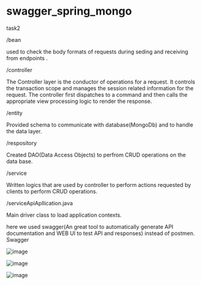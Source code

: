 # swagger_spring_mongo
task2

/bean

used to check the body formats of requests during seding and receiving from endpoints .

/controller

The Controller layer is the conductor of operations for a request. It controls the transaction scope and manages the session related information for the request. The controller first dispatches to a command and then calls the appropriate view processing logic to render the response.

/entity

Provided schema to communicate with database(MongoDb) and to handle the data layer.

/respository

Created DAO(Data Access Objects) to perfrom CRUD operations on the data base.

/service

Written logics that are used by controller to perform actions requested by clients to perform CRUD operations.

/serviceApiApllication.java

Main driver class to load application contexts.


here we used swagger(An great tool to automatically generate API documentation and WEB UI to test API and responses) instead of postmen.
Swagger

![image](https://user-images.githubusercontent.com/85479401/228585155-05802a9b-9497-4c12-8740-6e09cba05dcc.png)

![image](https://user-images.githubusercontent.com/85479401/228585187-f2197cec-9f62-4792-9dce-7828587a3613.png)

![image](https://user-images.githubusercontent.com/85479401/228585217-9c2aa2be-bb1a-498f-be32-48dc388a975b.png)

